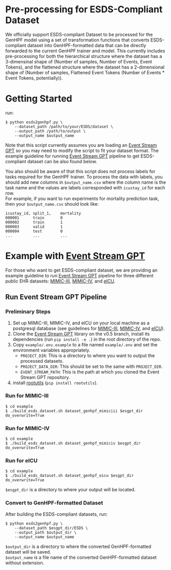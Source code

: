 # Pre-processing for ESDS-Compliant Dataset
We officially support ESDS-compliant Dataset to be processed for the GenHPF model using a set of transformation functions that converts ESDS-compliant dataset into GenHPF-formatted data that can be directly forwarded to the current GenHPF trainer and model.
This currently includes pre-processing for both the hierarchical structure where the dataset has a 3-dimensinal shape of (Number of samples, Number of Events, Event Tokens), and the flattened structure where the dataset has a 2-dimensional shape of (Number of samples, Flattened Event Tokens (Number of Events * Event Tokens, potentially)).

# Getting Started
run:
```shell script
$ python esds2genhpf.py \
    --dataset_path /path/to/your/ESDS/dataset \
    --output_path /path/to/output \
    --output_name $output_name
```
Note that this script currently assumes you are loading an [Event Stream GPT](https://github.com/mmcdermott/EventStreamGPT) so you may need to modify the script to fit your dataset format. The example guideline for running [Event Stream GPT](https://github.com/mmcdermott/EventStreamGPT) pipeline to get ESDS-compliant dataset can be also found below.  

You also should be aware of that this script does not process labels for tasks required for the GenHPF trainer.
To process the data with labels, you should add new columns in `$output_name.csv` where the column name is the task name and the values are labels corresponded with `icustay_id` for each row.  
For example, if you want to run experiments for mortality prediction task, then your `$output_name.csv` should look like:
```
icustay_id, split_1,    mortality
000001      train       0
000002      train       1
000003      valid       1
000004      test        0
...         ...         ...
```

# Example with [Event Stream GPT](https://github.com/mmcdermott/EventStreamGPT)
For those who want to get ESDS-compliant dataset, we are providing an example guideline to run [Event Stream GPT](https://github.com/mmcdermott/EventStreamGPT) pipeline for three different public EHR datasets: [MIMIC-III](https://mimic.mit.edu/docs/iii/), [MIMIC-IV](https://mimic.mit.edu/docs/iv/), and [eICU](https://eicu-crd.mit.edu/about/eicu/).

## Run Event Stream GPT Pipeline

### Preliminary Steps

1. Set up MIMIC-III, MIMIC-IV, and eICU on your local machine as a postgresql database (see guidelines for [MIMIC-III](https://github.com/MIT-LCP/mimic-code/tree/main/mimic-iii/buildmimic/postgres), [MIMIC-IV](https://github.com/MIT-LCP/mimic-code/tree/main/mimic-iv/buildmimic/postgres), and [eICU](https://github.com/MIT-LCP/eicu-code/tree/main/build-db/postgres)).
2. Clone the [Event Stream GPT](https://github.com/mmcdermott/EventStreamGPT/tree/v0.5) library on the v0.5 branch, install its dependencies (run `pip install -e .`) in the root directory of the repo.
3. Copy `example/.env.example` to a file named `example/.env` and set the environment variables appropriately.
    * `PROJECT_DIR`: This is a directory to where you want to output the processed datasets.
    * `PROJECT_DATA_DIR`: This should be set to the same with `PROJECT_DIR`.
    * `EVENT_STREAM_PATH`: This is the path at which you cloned the Event Stream GPT repository.
4. install [rootutils](https://github.com/ashleve/rootutils) (`pip install rootutils`).

### Run for MIMIC-III
```shell script
$ cd example
$ ./build_esds_dataset.sh dataset_genhpf_mimiciii $esgpt_dir do_overwrite=True
```

### Run for MIMIC-IV
```shell script
$ cd example
$ ./build_esds_dataset.sh dataset_genhpf_mimiciv $esgpt_dir do_overwrite=True
```

### Run for eICU
```shell script
$ cd example
$ ./build_esds_dataset.sh dataset_genhpf_eicu $esgpt_dir do_overwrite=True
```
`$esgpt_dir` is a directory to where your output will be located.

### Convert to GenHPF-formatted Dataset
After building the ESDS-compliant datasets, run:
```shell script
$ python esds2genhpf.py \
    --dataset_path $esgpt_dir/ESDS \
    --output_path $output_dir \
    --output_name $output_name
```
`$output_dir` is a directory to where the converted GenHPF-formatted dataset will be saved.  
`$output_name` is a file name of the converted GenHPF-formatted dataset without extension.